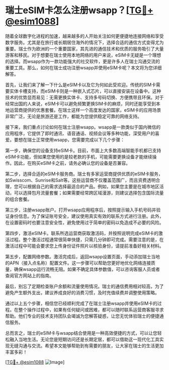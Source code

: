 # 瑞士eSIM卡怎么注册wsapp？[[TG💪+ @esim1088](https://t.me/s/esim1088)]

随着全球数字化进程的加速，越来越多的人开始关注如何更便捷地连接网络和享受数字服务。尤其是在旅行或长期居住海外的情况下，选择合适的通信方式变得尤为重要。瑞士作为欧洲的一个重要国家，其先进的通信技术和优质的服务吸引了大量游客和移民。对于想要在瑞士使用本地网络的用户来说，eSIM卡无疑是一个理想的选择。而wsapp作为一款功能强大的社交软件，更是许多人在瑞士沟通交流的重要工具。那么，如何在瑞士成功注册wsapp并使用eSIM卡呢？本文将为您详细解答。

首先，让我们来了解一下什么是eSIM卡以及它为何如此受欢迎。传统的SIM卡需要实体卡槽支持，而eSIM卡则是一种嵌入式芯片，可以直接安装在设备中。这种技术的优势显而易见：无需更换实体卡、支持多号码切换、方便携带且环保。对于经常出国的人来说，eSIM卡可以避免频繁更换SIM卡的麻烦，同时还能享受到本地运营商提供的优惠套餐。在瑞士这样一个高度发达的国家，eSIM卡的应用场景非常广泛，无论是旅游还是工作，都能为您提供稳定可靠的网络支持。

接下来，我们重点讨论如何在瑞士注册wsapp。wsapp是一款类似于国内微信的应用程序，它提供了即时通讯、语音通话、视频会议等多种功能，深受用户的喜爱。要想在瑞士正常使用wsapp，您需要完成以下几个步骤：

第一步，确保您的设备支持eSIM卡。目前，市面上大多数高端智能手机都已支持eSIM卡功能，但如果您使用的是较老款的手机，可能需要更换设备才能继续操作。因此，在购买eSIM卡之前，请务必确认您的设备是否兼容。

第二步，选择合适的eSIM卡服务商。瑞士有多家运营商提供优质的eSIM卡服务，如Swisscom、Sunrise和Salt等。这些运营商不仅覆盖范围广，而且资费透明合理，您可以根据自己的需求选择最适合的产品。例如，如果您主要是在城市地区活动，可以选择包月流量套餐；如果需要经常跨区域漫游，则建议选择包含国际流量的组合套餐。

第三步，注册wsapp账户。打开wsapp应用程序后，按照提示输入手机号码并验证身份信息。为了保证账号安全，建议使用真实有效的联系方式进行注册。此外，在设置密码时也要注意安全性，避免使用过于简单的密码以免造成不必要的风险。

第四步，激活eSIM卡。联系所选运营商获取激活码，并按照说明完成eSIM卡的激活过程。整个激活过程通常很简单快捷，只需几分钟即可完成。需要注意的是，在激活过程中可能会要求您上传身份证件照片以核验身份，请提前准备好相关材料。

第五步，配置网络参数。激活完成后，返回wsapp设置页面，手动添加瑞士当地的APN（接入点名称）配置文件。这一步骤可以帮助您更好地优化网络连接质量，确保wsapp运行流畅无阻。如果不确定具体参数值，可以咨询客服人员或者查阅官方网站上的指南。

最后，别忘了定期检查账户余额和流量使用情况。瑞士的通信费用相对较高，为了避免产生额外支出，建议养成良好的消费习惯，及时充值续费并调整使用策略。

通过以上五个步骤，相信您已经顺利完成了在瑞士注册wsapp并使用eSIM卡的过程。在整个操作过程中，如果有任何疑问或困难，都可以随时联系运营商客服寻求帮助。他们专业的技术支持团队会竭诚为您解答疑惑，让您无忧体验瑞士的便捷通信服务。

总而言之，瑞士的eSIM卡与wsapp结合使用是一种高效便捷的方式，可以让您轻松融入当地生活。无论您是短期访问还是长期定居，都可以借助这一现代化工具实现无缝沟通与交流。希望本文能够帮助到有需要的朋友，让大家在瑞士的生活更加丰富多彩！

[[TG💪+ @esim1088](https://t.me/s/esim1088) ![Image](https://i.postimg.cc/4NQfJmqS/Snipaste-2025-05-13-00-14-12.png)]